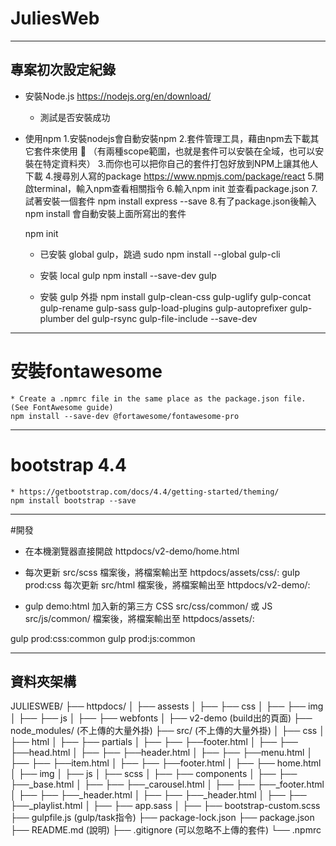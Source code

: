 # JuliesWeb
-----
## 專案初次設定紀錄
* 安裝Node.js https://nodejs.org/en/download/
    * 測試是否安裝成功
* 使用npm
    1.安裝nodejs會自動安裝npm
    2.套件管理工具，藉由npm去下載其它套件來使用
     （有兩種scope範圍，也就是套件可以安裝在全域，也可以安裝在特定資料夾）
    3.而你也可以把你自己的套件打包好放到NPM上讓其他人下載
    4.搜尋別人寫的package https://www.npmjs.com/package/react
    5.開啟terminal，輸入npm查看相關指令
    6.輸入npm init 並查看package.json
    7.試著安裝一個套件 npm install express --save
    8.有了package.json後輸入npm install 會自動安裝上面所寫出的套件

    npm init
    * 已安裝 global gulp，跳過
    sudo npm install --global gulp-cli

    * 安裝 local gulp
    npm install --save-dev gulp

    * 安裝 gulp 外掛
    npm install gulp-clean-css gulp-uglify gulp-concat gulp-rename gulp-sass gulp-load-plugins gulp-autoprefixer gulp-plumber del gulp-rsync gulp-file-include --save-dev
-----
# 安裝fontawesome
    * Create a .npmrc file in the same place as the package.json file. (See FontAwesome guide)
    npm install --save-dev @fortawesome/fontawesome-pro

-----
# bootstrap 4.4
    * https://getbootstrap.com/docs/4.4/getting-started/theming/
    npm install bootstrap --save
-----
#開發
* 在本機瀏覽器直接開啟 httpdocs/v2-demo/home.html

* 每次更新 src/scss 檔案後，將檔案輸出至 httpdocs/assets/css/:
gulp prod:css
每次更新 src/html 檔案後，將檔案輸出至 httpdocs/v2-demo/:

* gulp demo:html
加入新的第三方 CSS src/css/common/ 或 JS src/js/common/ 檔案後，將檔案輸出至 httpdocs/assets/:

gulp prod:css:common
gulp prod:js:common

------
## 資料夾架構

JULIESWEB/
├── httpdocs/
│   ├── assests
│   ├──  ├── css
│   ├──  ├── img
│   ├──  ├── js
│   ├──  ├── webfonts
│   ├── v2-demo (build出的頁面)
├── node_modules/ (不上傳的大量外掛)
├── src/ (不上傳的大量外掛)
│   ├── css
│   ├── html
│   ├──  ├── partials
│   ├──  ├── ├──footer.html
│   ├──  ├── ├──head.html
│   ├──  ├── ├──header.html
│   ├──  ├── ├──menu.html
│   ├──  ├── ├──item.html
│   ├──  ├── ├──footer.html
│   ├──  ├── home.html
│   ├── img
│   ├── js
│   ├── scss
│   ├──  ├── components
│   ├──  ├── ├──_base.html
│   ├──  ├── ├──_carousel.html
│   ├──  ├── ├──_footer.html
│   ├──  ├── ├──_header.html
│   ├──  ├── ├──_header.html
│   ├──  ├── ├──_playlist.html
│   ├──  ├── app.sass
│   ├──  ├── bootstrap-custom.scss
├── gulpfile.js (gulp/task指令)
├── package-lock.json
├── package.json
├── README.md (說明)
├── .gitignore (可以忽略不上傳的套件)
└── .npmrc


    
